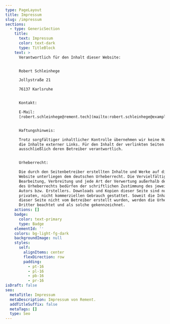 ```yaml
---
type: PageLayout
title: Impressum
slug: /impressum
sections:
  - type: GenericSection
    title:
      text: Impressum
      color: text-dark
      type: TitleBlock
    text: >
      Verantwortlich für den Inhalt dieser Website:


      Robert Schleinhege

      Jollystraße 21

      76137 Karlsruhe


      Kontakt:

      E-Mail:
      [robert.schleinhege@rement.tech](mailto:robert.schleinhege@example.com)


      Haftungshinweis:

      Trotz sorgfältiger inhaltlicher Kontrolle übernehmen wir keine Haftung für
      die Inhalte externer Links. Für den Inhalt der verlinkten Seiten sind
      ausschließlich deren Betreiber verantwortlich.


      Urheberrecht:

      Die durch den Seitenbetreiber erstellten Inhalte und Werke auf dieser
      Website unterliegen dem deutschen Urheberrecht. Die Vervielfältigung,
      Bearbeitung, Verbreitung und jede Art der Verwertung außerhalb der Grenzen
      des Urheberrechts bedürfen der schriftlichen Zustimmung des jeweiligen
      Autors bzw. Erstellers. Downloads und Kopien dieser Seite sind nur für den
      privaten, nicht kommerziellen Gebrauch gestattet. Soweit die Inhalte auf
      dieser Seite nicht vom Betreiber erstellt wurden, werden die Urheberrechte
      Dritter beachtet und als solche gekennzeichnet.
    actions: []
    badge:
      color: text-primary
      type: Badge
    elementId: ''
    colors: bg-light-fg-dark
    backgroundImage: null
    styles:
      self:
        alignItems: center
        flexDirection: row
        padding:
          - pt-16
          - pl-16
          - pb-16
          - pr-16
isDraft: false
seo:
  metaTitle: Impressum
  metaDescription: Impressum von Rement.
  addTitleSuffix: false
  metaTags: []
  type: Seo
---
```

